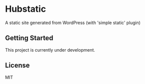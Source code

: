 # Hubstatic

A static site generated from WordPress (with 'simple static' plugin)

## Getting Started

This project is currently under development.

## License

MIT 